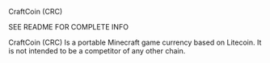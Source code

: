 CraftCoin (CRC)

SEE README FOR COMPLETE INFO

CraftCoin (CRC) Is a portable Minecraft game currency based on Litecoin. It is not intended to be a competitor of any other chain. 
